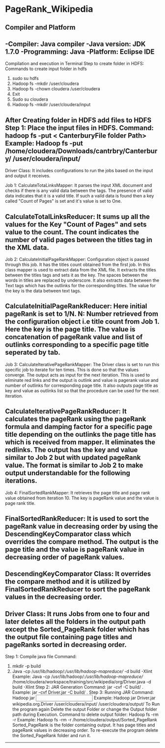 # PageRank_Wikipedia
Compiler and Platform
--------------------------------------------------------------------------------------------------------------------
-Compiler:     	Java compiler
-Java version: 	JDK 1.7.0
-Programming:   Java
-Platform:     	Eclipse IDE
--------------------------------------------------------------------------------------------------------------------
Compilation and execution in Terminal
Step to create folder in HDFS: Commands to create input folder in hdfs
1.	sudo su hdfs
2.	Hadoop fs -mkdir /user/cloudera
3.	Hadoop fs -chown cloudera /user/cloudera
4.	Exit
5.	Sudo su cloudera
6.	Hadoop fs -mkdir /user/cloudera/input

After Creating folder in HDFS add files to HDFS
Step 1: Place the input files in HDFS.
Command: hadoop fs -put < CanterburyFile folder Path> <Path in HDFS>
Example: Hadoop fs -put /home/cloudera/Downloads/cantrbry/Canterbury/ /user/cloudera/input/
--------------------------------------------------------------------------------------------------------------------
Driver Class: It includes configurations to run the jobs based on the input and output it receives.

Job 1:
CalculateTotaLinksMapper: It parses the input XML document and checks if there is any valid data
between the <title> and </title> tags. The presence of valid data indicates that it is a valid title.
If such a vaild data is found then a key called "Count of Pages" is set and it's value is set to One.

CalculateTotalLinksReducer: It sums up all the values for the Key "Count of Pages" and sets value
to the count. The count indicates the number of valid pages between the titles tag in the XML data.
--------------------------------------------------------------------------------------------------------------------
Job 2: 
CalculateInitialPageRankMapper: Configuration object is passed through this job. It has the titles count
obtained from the first job. In this class mapper is used to extract data from the XML file. It extracts 
the titles between the titles tags and sets it as the key. The spaces between the words in titles are replaced
by underscore. It also extracts data between the Text tags which has the outlinks for the corresponding titles.
The value for the key is the data between text tags. 

CalculateInitialPageRankReducer: Here initial pageRank is set to 1/N.
N: Number retrieved from the configuration object i.e title count from Job 1.
Here the key is the page title. The value is concatenation of pageRank value and list of outlinks
corresponding to a specific page title seperated by tab.
--------------------------------------------------------------------------------------------------------------------
Job 3:
CalculateIterativePageRankMapper: The Driver class is set to run this specific job to iterate for ten times.
This is done so that the values converge. The output acts as input for the next iteration.
This is used to eliminate red links and the output is outlink and value is pagerank value and number of outlinks
for corresponding page title. 
It also outputs page title as key and value as outlinks list so that the procedure can be used for the next iteration.

CalculateIterativePageRankReducer: It calculates the pageRank using the pageRank formula and damping factor for a 
specific page title depending on the outlinks the page title has which is received from mapper. It eliminates the redlinks.
The output has the key and value similar to Job 2 but with updated pageRank value. The format is similar to Job 2 to 
make output understandable for the following iterations.
--------------------------------------------------------------------------------------------------------------------
Job 4:
FinalSortedRankMapper: It retrieves the page title and page rank value obtained from iteration 10. The key is 
pageRank value and the value is page rank title.

FinalSortedRankReducer: It is used to sort the pageRank value in decreasing order by using the DescendingKeyComparator 
class which overrides the compare method. The output is the page title and the value is pageRank value in decreasing 
order of pageRank values. 
--------------------------------------------------------------------------------------------------------------------
DescendingKeyComparator Class: It overrides the compare method and it is utilized by FinalSortedRankReducer 
to sort the pageRank values in the decreasing order.
--------------------------------------------------------------------------------------------------------------------
Driver Class: It runs Jobs from one to four and later deletes all the folders in the output path except the
Sorted_PageRank folder which has the output file containing page titles and pageRanks sorted in decreasing order.
--------------------------------------------------------------------------------------------------------------------
Step 1: Compile java file
Command: 
1.	mkdir -p build
2.	Java -cp /usr/lib/hadoop/*:/usr/lib/hadoop-mapreduce/* <JAVA FILE PATH> -d build -Xlint
Example: Java -cp /usr/lib/hadoop/*:/usr/lib/hadoop-mapreduce/* /home/cloudera/workspace/training/src/wikipedia/org/Driver.java -d build -Xlint
Step 2: JAR Generation
Command:  jar -cvf <JAR PATH> -C build/ .
Example: jar -cvf Driver.jar -C build/ .
Step 3: Running JAR
Command: Hadoop jar <JAR PATH> <Package Name of JAVA CLASS> <Input Folder Path in HDFS> <Output Folder Path in HDFS>
Example: Hadoop jar Driver.jar wikipedia.org.Driver /user/cloudera/input/ /user/cloudera/output/
To Run the program again Delete the output Folder or change the Output folder path during Execution.
Command to delete output folder: Hadoop fs -rm -r <Output Folder Path>
Example: Hadoop fs -rm -r /home/cloudera/output/Sorted_PageRank
Sorted_PageRank is the folder containing output. It has page titles and pageRank values in decreasing order.
To re-execute the program delete the Sorted_PageRank folder and run it.
--------------------------------------------------------------------------------------------------------------------
